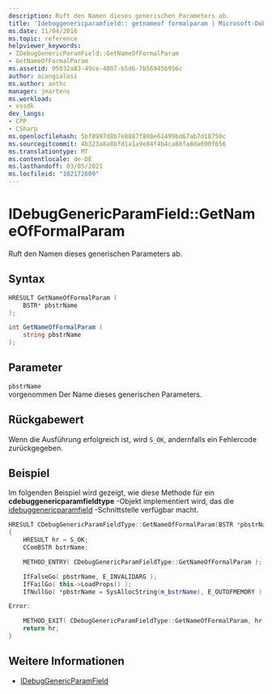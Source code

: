 ```yaml
---
description: Ruft den Namen dieses generischen Parameters ab.
title: 'Idebuggenericparamfield:: getnameof formalparam | Microsoft-Dokumentation'
ms.date: 11/04/2016
ms.topic: reference
helpviewer_keywords:
- IDebugGenericParamField::GetNameOfFormalParam
- GetNameOfFormalParam
ms.assetid: 05032a83-49ce-4007-b5d6-7b56945b956c
author: acangialosi
ms.author: anthc
manager: jmartens
ms.workload:
- vssdk
dev_langs:
- CPP
- CSharp
ms.openlocfilehash: 5bf8997d8b7e8887f800e61499bd67ab7d18750c
ms.sourcegitcommit: 4b323a8a8bfd1a1a9e84f4b4ca88fa8da690f656
ms.translationtype: MT
ms.contentlocale: de-DE
ms.lasthandoff: 03/05/2021
ms.locfileid: "102172609"
---
```

# <a name="idebuggenericparamfieldgetnameofformalparam"></a>IDebugGenericParamField::GetNameOfFormalParam
Ruft den Namen dieses generischen Parameters ab.

## <a name="syntax"></a>Syntax

```cpp
HRESULT GetNameOfFormalParam (
    BSTR* pbstrName
);
```

```csharp
int GetNameOfFormalParam (
    string pbstrName
);
```

## <a name="parameters"></a>Parameter
`pbstrName`\
vorgenommen Der Name dieses generischen Parameters.

## <a name="return-value"></a>Rückgabewert
Wenn die Ausführung erfolgreich ist, wird `S_OK`, andernfalls ein Fehlercode zurückgegeben.

## <a name="example"></a>Beispiel
Im folgenden Beispiel wird gezeigt, wie diese Methode für ein **cdebuggenericparamfieldtype** -Objekt implementiert wird, das die [idebuggenericparamfield](../../../extensibility/debugger/reference/idebuggenericparamfield.md) -Schnittstelle verfügbar macht.

```cpp
HRESULT CDebugGenericParamFieldType::GetNameOfFormalParam(BSTR *pbstrName)
{
    HRESULT hr = S_OK;
    CComBSTR bstrName;

    METHOD_ENTRY( CDebugGenericParamFieldType::GetNameOfFormalParam );

    IfFalseGo( pbstrName, E_INVALIDARG );
    IfFailGo( this->LoadProps() );
    IfNullGo( *pbstrName = SysAllocString(m_bstrName), E_OUTOFMEMORY );

Error:

    METHOD_EXIT( CDebugGenericParamFieldType::GetNameOfFormalParam, hr );
    return hr;
}
```

## <a name="see-also"></a>Weitere Informationen
- [IDebugGenericParamField](../../../extensibility/debugger/reference/idebuggenericparamfield.md)
